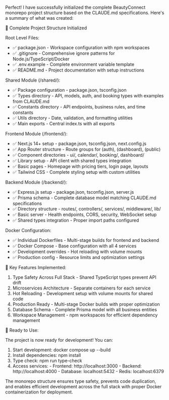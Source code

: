 Perfect! I have successfully initialized the complete BeautyConnect monorepo project structure based on the CLAUDE.md specifications. Here's a summary of what was created:

  🎉 Complete Project Structure Initialized

  Root Level Files:

  - ✅ package.json - Workspace configuration with npm workspaces
  - ✅ .gitignore - Comprehensive ignore patterns for Node.js/TypeScript/Docker
  - ✅ .env.example - Complete environment variable template
  - ✅ README.md - Project documentation with setup instructions

  Shared Module (/shared/):

  - ✅ Package configuration - package.json, tsconfig.json
  - ✅ Types directory - API, models, auth, and booking types with examples from CLAUDE.md
  - ✅ Constants directory - API endpoints, business rules, and time constants
  - ✅ Utils directory - Date, validation, and formatting utilities
  - ✅ Main exports - Central index.ts with all exports

  Frontend Module (/frontend/):

  - ✅ Next.js 14+ setup - package.json, tsconfig.json, next.config.js
  - ✅ App Router structure - Route groups for (auth), (dashboard), (public)
  - ✅ Component directories - ui/, calendar/, booking/, dashboard/
  - ✅ Library setup - API client with shared types integration
  - ✅ Basic pages - Homepage with pricing tiers, login page, layouts
  - ✅ Tailwind CSS - Complete styling setup with custom utilities

  Backend Module (/backend/):

  - ✅ Express.js setup - package.json, tsconfig.json, server.js
  - ✅ Prisma schema - Complete database model matching CLAUDE.md specifications
  - ✅ Directory structure - routes/, controllers/, services/, middleware/, lib/
  - ✅ Basic server - Health endpoints, CORS, security, WebSocket setup
  - ✅ Shared types integration - Proper import paths configured

  Docker Configuration:

  - ✅ Individual Dockerfiles - Multi-stage builds for frontend and backend
  - ✅ Docker Compose - Base configuration with all 4 services
  - ✅ Development overrides - Hot reloading with volume mounts
  - ✅ Production config - Resource limits and optimization settings

  🔧 Key Features Implemented:

  1. Type Safety Across Full Stack - Shared TypeScript types prevent API drift
  2. Microservices Architecture - Separate containers for each service
  3. Hot Reloading - Development setup with volume mounts for shared code
  4. Production Ready - Multi-stage Docker builds with proper optimization
  5. Database Schema - Complete Prisma model with all business entities
  6. Workspace Management - npm workspaces for efficient dependency management

  🚀 Ready to Use:

  The project is now ready for development! You can:

  1. Start development: docker compose up --build
  2. Install dependencies: npm install
  3. Type check: npm run type-check
  4. Access services:
    - Frontend: http://localhost:3000
    - Backend: http://localhost:4000
    - Database: localhost:5432
    - Redis: localhost:6379

  The monorepo structure ensures type safety, prevents code duplication, and enables efficient development across the full stack with proper Docker containerization for
  deployment.
